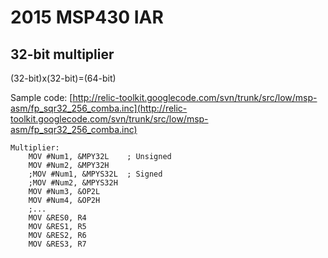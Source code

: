 # 2015 MSP430 IAR

## 32-bit multiplier
(32-bit)x(32-bit)=(64-bit)

Sample code: [http://relic-toolkit.googlecode.com/svn/trunk/src/low/msp-asm/fp_sqr32_256_comba.inc](http://relic-toolkit.googlecode.com/svn/trunk/src/low/msp-asm/fp_sqr32_256_comba.inc)

    Multiplier:
        MOV #Num1, &MPY32L    ; Unsigned
        MOV #Num2, &MPY32H
        ;MOV #Num1, &MPYS32L  ; Signed
        ;MOV #Num2, &MPYS32H
        MOV #Num3, &OP2L
        MOV #Num4, &OP2H
        ;...
        MOV &RES0, R4
        MOV &RES1, R5
        MOV &RES2, R6
        MOV &RES3, R7


